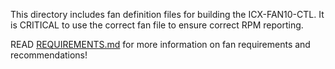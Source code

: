 This directory includes fan definition files for building the ICX-FAN10-CTL. It is CRITICAL to use the correct fan file to ensure correct RPM reporting.

READ [REQUIREMENTS.md](REQUIREMENTS.md) for more information on fan requirements and recommendations!